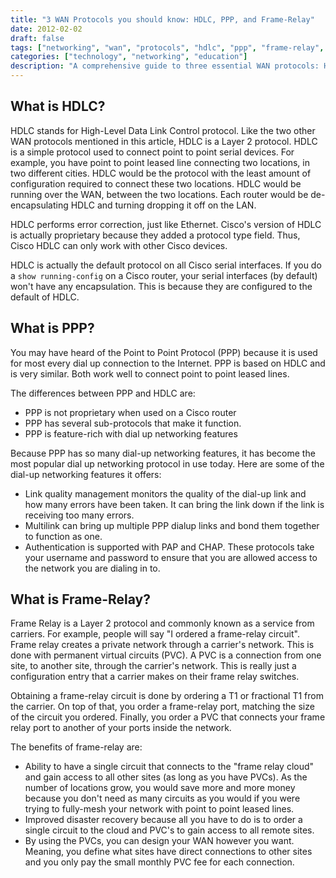 ```yaml
---
title: "3 WAN Protocols you should know: HDLC, PPP, and Frame-Relay"
date: 2012-02-02
draft: false
tags: ["networking", "wan", "protocols", "hdlc", "ppp", "frame-relay", "cisco"]
categories: ["technology", "networking", "education"]
description: "A comprehensive guide to three essential WAN protocols: HDLC, PPP, and Frame-Relay, explaining their features, differences, and use cases"
---
```


## What is HDLC?

HDLC stands for High-Level Data Link Control protocol. Like the two other WAN protocols mentioned in this article, HDLC is a Layer 2 protocol. HDLC is a simple protocol used to connect point to point serial devices. For example, you have point to point leased line connecting two locations, in two different cities. HDLC would be the protocol with the least amount of configuration required to connect these two locations. HDLC would be running over the WAN, between the two locations. Each router would be de-encapsulating HDLC and turning dropping it off on the LAN.

HDLC performs error correction, just like Ethernet. Cisco's version of HDLC is actually proprietary because they added a protocol type field. Thus, Cisco HDLC can only work with other Cisco devices.

HDLC is actually the default protocol on all Cisco serial interfaces. If you do a `show running-config` on a Cisco router, your serial interfaces (by default) won't have any encapsulation. This is because they are configured to the default of HDLC.

## What is PPP?

You may have heard of the Point to Point Protocol (PPP) because it is used for most every dial up connection to the Internet. PPP is based on HDLC and is very similar. Both work well to connect point to point leased lines.

The differences between PPP and HDLC are:

- PPP is not proprietary when used on a Cisco router
- PPP has several sub-protocols that make it function.
- PPP is feature-rich with dial up networking features

Because PPP has so many dial-up networking features, it has become the most popular dial up networking protocol in use today. Here are some of the dial-up networking features it offers:

- Link quality management monitors the quality of the dial-up link and how many errors have been taken. It can bring the link down if the link is receiving too many errors.
- Multilink can bring up multiple PPP dialup links and bond them together to function as one.
- Authentication is supported with PAP and CHAP. These protocols take your username and password to ensure that you are allowed access to the network you are dialing in to.

## What is Frame-Relay?

Frame Relay is a Layer 2 protocol and commonly known as a service from carriers. For example, people will say "I ordered a frame-relay circuit". Frame relay creates a private network through a carrier's network. This is done with permanent virtual circuits (PVC). A PVC is a connection from one site, to another site, through the carrier's network. This is really just a configuration entry that a carrier makes on their frame relay switches.

Obtaining a frame-relay circuit is done by ordering a T1 or fractional T1 from the carrier. On top of that, you order a frame-relay port, matching the size of the circuit you ordered. Finally, you order a PVC that connects your frame relay port to another of your ports inside the network.

The benefits of frame-relay are:

- Ability to have a single circuit that connects to the "frame relay cloud" and gain access to all other sites (as long as you have PVCs). As the number of locations grow, you would save more and more money because you don't need as many circuits as you would if you were trying to fully-mesh your network with point to point leased lines.
- Improved disaster recovery because all you have to do is to order a single circuit to the cloud and PVC's to gain access to all remote sites.
- By using the PVCs, you can design your WAN however you want. Meaning, you define what sites have direct connections to other sites and you only pay the small monthly PVC fee for each connection.